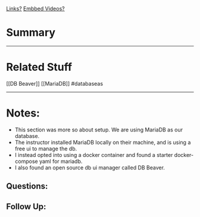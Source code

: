 [Links?](#)
[Embbed Videos?](#)
# Summary
----

# Related Stuff
[[DB Beaver]]
[[MariaDB]]
#databaseas

----
# Notes:
- This section was more so about setup. We are using MariaDB as our database. 
- The instructor installed MariaDB locally on their machine, and is using a free ui to manage the db.
- I instead opted into using a docker container and found a starter docker-compose yaml for mariadb.
- I also found an open source db ui manager called DB Beaver. 

## Questions:

## Follow Up:
